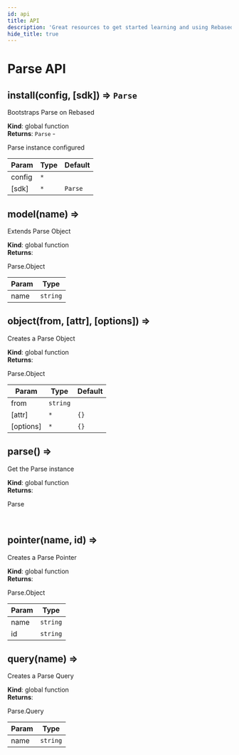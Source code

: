 ```yaml
---
id: api
title: API
description: 'Great resources to get started learning and using Rebased with Parse Server'
hide_title: true
---
```


# Parse API

<a name="install"></a>

## install(config, [sdk]) ⇒ <code>Parse</code>
<p>Bootstraps Parse on Rebased</p>

**Kind**: global function  
**Returns**: <code>Parse</code> - <p>Parse instance configured</p>  

| Param | Type | Default |
| --- | --- | --- |
| config | <code>\*</code> |  | 
| [sdk] | <code>\*</code> | <code>Parse</code> | 

<a name="model"></a>

## model(name) ⇒
<p>Extends Parse Object</p>

**Kind**: global function  
**Returns**: <p>Parse.Object</p>  

| Param | Type |
| --- | --- |
| name | <code>string</code> | 

<a name="object"></a>

## object(from, [attr], [options]) ⇒
<p>Creates a Parse Object</p>

**Kind**: global function  
**Returns**: <p>Parse.Object</p>  

| Param | Type | Default |
| --- | --- | --- |
| from | <code>string</code> |  | 
| [attr] | <code>\*</code> | <code>{}</code> | 
| [options] | <code>\*</code> | <code>{}</code> | 

<a name="parse"></a>

## parse() ⇒
<p>Get the Parse instance</p>

**Kind**: global function  
**Returns**: <p>Parse</p>  
<a name="pointer"></a>

## pointer(name, id) ⇒
<p>Creates a Parse Pointer</p>

**Kind**: global function  
**Returns**: <p>Parse.Object</p>  

| Param | Type |
| --- | --- |
| name | <code>string</code> | 
| id | <code>string</code> | 

<a name="query"></a>

## query(name) ⇒
<p>Creates a Parse Query</p>

**Kind**: global function  
**Returns**: <p>Parse.Query</p>  

| Param | Type |
| --- | --- |
| name | <code>string</code> | 

